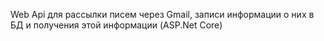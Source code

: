 Web Api для рассылки писем через Gmail, записи информации о них в БД и получения этой информации (ASP.Net Core)
